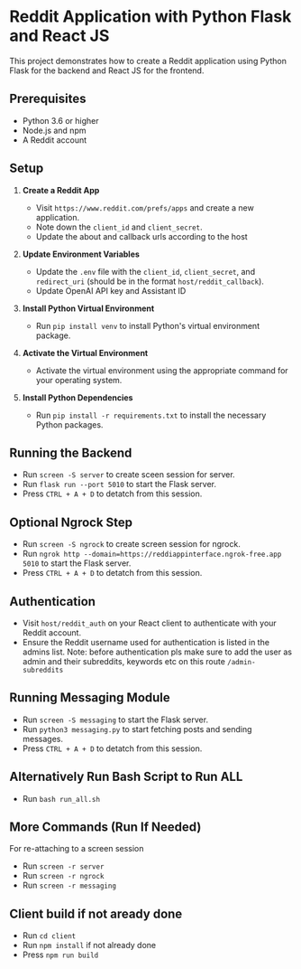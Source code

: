 # Reddit Application with Python Flask and React JS

This project demonstrates how to create a Reddit application using Python Flask for the backend and React JS for the frontend.

## Prerequisites

- Python 3.6 or higher
- Node.js and npm
- A Reddit account

## Setup

1. **Create a Reddit App**
   - Visit `https://www.reddit.com/prefs/apps` and create a new application.
   - Note down the `client_id` and `client_secret`.
   - Update the about and callback urls according to the host

2. **Update Environment Variables**
   - Update the `.env` file with the `client_id`, `client_secret`, and `redirect_uri` (should be in the format `host/reddit_callback`).
   - Update OpenAI API key and Assistant ID

3. **Install Python Virtual Environment**
   - Run `pip install venv` to install Python's virtual environment package.

4. **Activate the Virtual Environment**
   - Activate the virtual environment using the appropriate command for your operating system.

5. **Install Python Dependencies**
   - Run `pip install -r requirements.txt` to install the necessary Python packages.

## Running the Backend
- Run `screen -S server` to create sceen session for server.
- Run `flask run --port 5010` to start the Flask server.
- Press `CTRL + A + D` to detatch from this session.

## Optional Ngrock Step
- Run `screen -S ngrock` to create screen session for ngrock.
- Run `ngrok http --domain=https://reddiappinterface.ngrok-free.app 5010` to start the Flask server.
- Press `CTRL + A + D` to detatch from this session.

## Authentication
- Visit `host/reddit_auth` on your React client to authenticate with your Reddit account.
- Ensure the Reddit username used for authentication is listed in the admins list.
Note: before authentication pls make sure to add the user as admin and their subreddits, keywords etc 
on this route `/admin-subreddits`

## Running Messaging Module
- Run `screen -S messaging` to start the Flask server.
- Run `python3 messaging.py` to start fetching posts and sending messages.
- Press `CTRL + A + D` to detatch from this session.

## Alternatively Run Bash Script to Run ALL
- Run `bash run_all.sh`

## More Commands (Run If Needed)
For re-attaching to a screen session
- Run `screen -r server`
- Run `screen -r ngrock`
- Run `screen -r messaging`

## Client build if not aready done
- Run `cd client`
- Run `npm install` if not already done
- Press `npm run build`
